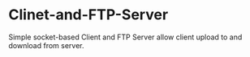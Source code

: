 # Clinet-and-FTP-Server
Simple socket-based Client and FTP Server allow client upload to and download from server. 
